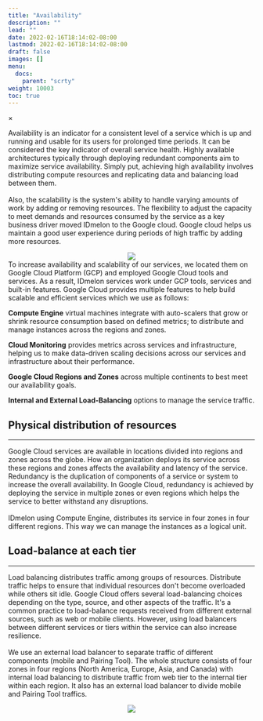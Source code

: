 ```yaml
---
title: "Availability"
description: ""
lead: ""
date: 2022-02-16T18:14:02-08:00
lastmod: 2022-02-16T18:14:02-08:00
draft: false
images: []
menu:
  docs:
    parent: "scrty"
weight: 10003
toc: true
---
```

<div id="_modal" class="modal">
  <span class="close">&times;</span>
  <img class="modal-content" id="img01">
</div>

<p>Availability is an indicator for a consistent level of a service which is up and running and usable for its users for prolonged time periods. It can be considered the key indicator of overall service health. Highly available architectures typically through deploying redundant components aim to maximize service availability. Simply put, achieving high availability involves distributing compute resources and replicating data and balancing load between them.<br></br>
Also, the scalability is the system's ability to handle varying amounts of work by adding or removing resources. The flexibility to adjust the capacity to meet demands and resources consumed by the service as a key business driver moved IDmelon to the Google cloud. Google cloud helps us maintain a good user experience during periods of high traffic by adding more resources.
<div align="center">
    <img src="/images/vendor/Security/Security_7.png" class="doc-img-frame">
</div>
To increase availability and scalability of our services, we located them on Google Cloud Platform (GCP) and employed Google Cloud tools and services. As a result, IDmelon services work under GCP tools, services and built-in features. Google Cloud provides multiple features to help build scalable and efficient services which we use as follows:</p>

<div class="step-row-container">
  <div class="step-column bullet-container">
    <div class="bullet"></div>
  </div>
  <div class="card-column">
    <div class="step-text" >
      <div class="card-body">
        <p><span style="font-weight:bold;">Compute Engine</span> virtual machines integrate with auto-scalers that grow or shrink resource consumption based on defined metrics; to distribute and manage instances across the regions and zones.</p>
      </div>
    </div>
  </div>
</div>

<div class="step-row-container">
  <div class="step-column bullet-container">
    <div class="bullet"></div>
  </div>
  <div class="card-column">
    <div class="step-text" >
      <div class="card-body">
        <p><span style="font-weight:bold;">Cloud Monitoring</span> provides metrics across services and infrastructure, helping us to make data-driven scaling decisions across our services and infrastructure about their performance.</p>
      </div>
    </div>
  </div>
</div>

<div class="step-row-container">
  <div class="step-column bullet-container">
    <div class="bullet"></div>
  </div>
  <div class="card-column">
    <div class="step-text" >
      <div class="card-body">
        <p><span style="font-weight:bold;">Google Cloud Regions and Zones</span> across multiple continents to best meet our availability goals.</p>
      </div>
    </div>
  </div>
</div>

<div class="step-row-container">
  <div class="step-column bullet-container">
    <div class="bullet"></div>
  </div>
  <div class="card-column">
    <div class="step-text" >
      <div class="card-body">
        <p><span style="font-weight:bold;">Internal and External Load-Balancing</span> options to manage the service traffic.</p>
      </div>
    </div>
  </div>
</div>

## Physical distribution of resources

<hr class="hr-line">

Google Cloud services are available in locations divided into regions and zones across the globe. How an organization deploys its service across these regions and zones affects the availability and latency of the service. Redundancy is the duplication of components of a service or system to increase the overall availability. In Google Cloud, redundancy is achieved by deploying the service in multiple zones or even regions which helps the service to better withstand any disruptions.<br></br>
IDmelon using Compute Engine, distributes its service in four zones in four different regions. This way we can manage the instances as a logical unit.

## Load-balance at each tier

<hr class="hr-line">

Load balancing distributes traffic among groups of resources. Distribute traffic helps to ensure that individual resources don't become overloaded while others sit idle. Google Cloud offers several load-balancing choices depending on the type, source, and other aspects of the traffic. It's a common practice to load-balance requests received from different external sources, such as web or mobile clients. However, using load balancers between different services or tiers within the service can also increase resilience.<br></br>
We use an external load balancer to separate traffic of different components (mobile and Pairing Tool). The whole structure consists of four zones in four regions (North America, Europe, Asia, and Canada) with internal load balancing to distribute traffic from web tier to the internal tier within each region. It also has an external load balancer to divide mobile and Pairing Tool traffics.

<div align="center">
    <img src="/images/vendor/Security/security_4.png" class="doc-img-frame">
</div>
